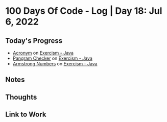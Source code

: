# 100 Days Of Code - Log | Day 18: Jul 6, 2022

## Today's Progress

* [Acronym][3] on [Exercism - Java][2]
* [Pangram Checker][4] on [Exercism - Java][2]
* [Armstrong Numbers][5] on [Exercism - Java][2]

## Notes

## Thoughts

## Link to Work

  [1]: https://exercism.org/profiles/sampada-dubey
  [2]: https://exercism.org/tracks/java/exercises
  [3]: https://exercism.org/tracks/java/exercises/acronym
  [4]: https://exercism.org/tracks/java/exercises/pangram
  [5]: https://exercism.org/tracks/java/exercises/armstrong-numbers
